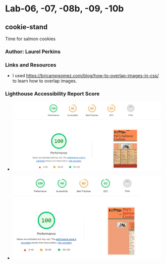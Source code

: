 # Lab-06, -07, -08b, -09, -10b

## cookie-stand

Time for salmon cookies

### Author: Laurel Perkins

### Links and Resources

* I used <https://bricampgomez.com/blog/how-to-overlap-images-in-css/> to learn how to overlap images.

### Lighthouse Accessibility Report Score

* ![Lighthouse Score for Lab 09](img/lab-09-lighthouse.jpg)

* ![Lighthouse Score for Lab 10b](img/lab-10b-lighthouse.jpg)